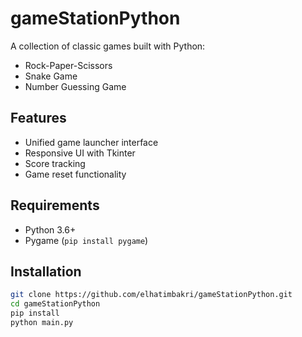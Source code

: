 # gameStationPython
A collection of classic games built with Python:
- Rock-Paper-Scissors
- Snake Game
- Number Guessing Game

## Features
- Unified game launcher interface
- Responsive UI with Tkinter
- Score tracking
- Game reset functionality

## Requirements
- Python 3.6+
- Pygame (`pip install pygame`)

## Installation
```bash
git clone https://github.com/elhatimbakri/gameStationPython.git
cd gameStationPython
pip install
python main.py
